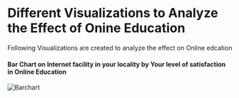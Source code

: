 # Different Visualizations to Analyze the Effect of Onine Education
Following Visualizations are created to analyze the effect on Online edcation
#### Bar Chart on Internet facility in your locality by Your level of satisfaction in Online Education
![Barchart]()
![]()
![]()
![]()
![]()
![]()
![]()
![]()
